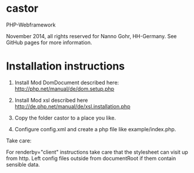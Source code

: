 castor
======

PHP-Webframework

November 2014, all rights reserved for Nanno Gohr, HH-Germany.
See GitHub pages for more information.

# Installation instructions
1. Install Mod DomDocument described here: http://php.net/manual/de/dom.setup.php

2. Install Mod xsl described here http://de.php.net/manual/de/xsl.installation.php

3. Copy the folder castor to a place you like.

4. Configure config.xml and create a php file like example/index.php.

Take care:

For renderby="client" instructions take care that the stylesheet can visit up from http.
Left config files outside from documentRoot if them contain sensible data.
